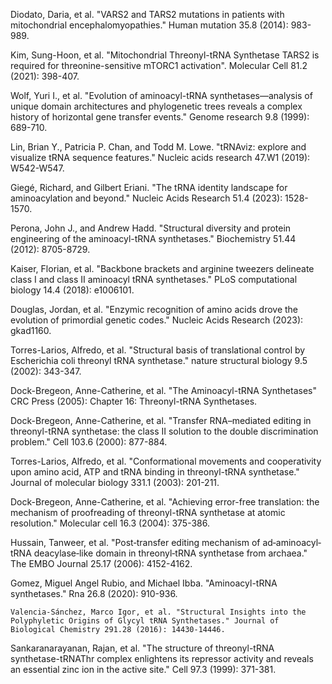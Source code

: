Diodato, Daria, et al. "VARS2 and TARS2 mutations in patients with mitochondrial encephalomyopathies." Human mutation 35.8 (2014): 983-989. 

Kim, Sung-Hoon, et al. "Mitochondrial Threonyl-tRNA Synthetase TARS2 is required for threonine-sensitive mTORC1 activation". Molecular Cell 81.2 (2021): 398-407.

Wolf, Yuri I., et al. "Evolution of aminoacyl-tRNA synthetases—analysis of unique domain architectures and phylogenetic trees reveals a complex history of horizontal gene transfer events." Genome research 9.8 (1999): 689-710.

Lin, Brian Y., Patricia P. Chan, and Todd M. Lowe. "tRNAviz: explore and visualize tRNA sequence features." Nucleic acids research 47.W1 (2019): W542-W547.

Giegé, Richard, and Gilbert Eriani. "The tRNA identity landscape for aminoacylation and beyond." Nucleic Acids Research 51.4 (2023): 1528-1570.

Perona, John J., and Andrew Hadd. "Structural diversity and protein engineering of the aminoacyl-tRNA synthetases." Biochemistry 51.44 (2012): 8705-8729.





Kaiser, Florian, et al. "Backbone brackets and arginine tweezers delineate class I and class II aminoacyl tRNA synthetases." PLoS computational biology 14.4 (2018): e1006101.

Douglas, Jordan, et al. "Enzymic recognition of amino acids drove the evolution of primordial genetic codes." Nucleic Acids Research (2023): gkad1160.

Torres-Larios, Alfredo, et al. "Structural basis of translational control by Escherichia coli threonyl tRNA synthetase." nature structural biology 9.5 (2002): 343-347.



Dock-Bregeon, Anne-Catherine, et al. "The Aminoacyl-tRNA Synthetases" CRC Press (2005): Chapter 16: Threonyl-tRNA Synthetases.



Dock-Bregeon, Anne-Catherine, et al. "Transfer RNA–mediated editing in threonyl-tRNA synthetase: the class II solution to the double discrimination problem." Cell 103.6 (2000): 877-884.


Torres-Larios, Alfredo, et al. "Conformational movements and cooperativity upon amino acid, ATP and tRNA binding in threonyl-tRNA synthetase." Journal of molecular biology 331.1 (2003): 201-211.

Dock-Bregeon, Anne-Catherine, et al. "Achieving error-free translation: the mechanism of proofreading of threonyl-tRNA synthetase at atomic resolution." Molecular cell 16.3 (2004): 375-386.



Hussain, Tanweer, et al. "Post‐transfer editing mechanism of ad‐aminoacyl‐tRNA deacylase‐like domain in threonyl‐tRNA synthetase from archaea." The EMBO Journal 25.17 (2006): 4152-4162.



Gomez, Miguel Angel Rubio, and Michael Ibba. "Aminoacyl-tRNA synthetases." Rna 26.8 (2020): 910-936.




	Valencia-Sánchez, Marco Igor, et al. "Structural Insights into the Polyphyletic Origins of Glycyl tRNA Synthetases." Journal of Biological Chemistry 291.28 (2016): 14430-14446.



		
Sankaranarayanan, Rajan, et al. "The structure of threonyl-tRNA synthetase-tRNAThr complex enlightens its repressor activity and reveals an essential zinc ion in the active site." Cell 97.3 (1999): 371-381.

